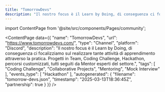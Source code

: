 ```yaml
---
title: "TomorrowDevs"
description: "Il nostro focus è il Learn by Doing, di conseguenza ci focalizziamo sul realizzare tante attività di apprendimento attraverso la pratica. Progetti in Team, Coding Challenge, Hackathon, percorsi customizzati, tutti seguiti da Mentor esperti del settore."
---
```

import ContentPage from '@site/src/components/Pages/community';

<ContentPage
    data={{
  "name": "TomorrowDevs",
  "url": "https://www.tomorrowdevs.com/",
  "type": "Channel",
  "platform": "Discord",
  "description": "Il nostro focus è il Learn by Doing, di conseguenza ci focalizziamo sul realizzare tante attività di apprendimento attraverso la pratica. Progetti in Team, Coding Challenge, Hackathon, percorsi customizzati, tutti seguiti da Mentor esperti del settore.",
  "tags": [
    "Coding Challenge",
    "Collaborative Projects",
    "Mentoring",
    "Mock Interview"
  ],
  "events_type": [
    "Hackathon"
  ],
  "autogenerated": {
    "filename": "tomorrow-devs.json",
    "timestamp": "2025-03-13T18:36:45Z",
    "partnership": true
  }
}}
/>
